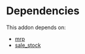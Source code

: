# Dependencies

This addon depends on:

- [mrp](https://github.com/bringout/oca-ocb-mrp/tree/2dc6666c095704600c4e81b45237acee794fec20/odoo-bringout-oca-ocb-mrp)
- [sale_stock](https://github.com/bringout/oca-ocb-sale/tree/9c47621e05c4317db98aaea61473df9add3d66b6/odoo-bringout-oca-ocb-sale_stock)
